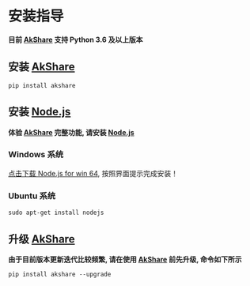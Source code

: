 # 安装指导

**目前 [AkShare](https://github.com/jindaxiang/akshare) 支持 Python 3.6 及以上版本**

## 安装 [AkShare](https://github.com/jindaxiang/akshare)

```
pip install akshare
```

## 安装 [Node.js](https://nodejs.org/dist/)

**体验 [AkShare](https://github.com/jindaxiang/akshare) 完整功能, 请安装 [Node.js](https://nodejs.org/dist/)**

### Windows 系统

[点击下载 Node.js for win 64](https://nodejs.org/dist/v12.13.0/node-v12.13.0-x64.msi), 按照界面提示完成安装！

### Ubuntu 系统
```
sudo apt-get install nodejs
```

## 升级 [AkShare](https://github.com/jindaxiang/akshare)

**由于目前版本更新迭代比较频繁, 请在使用 [AkShare](https://github.com/jindaxiang/akshare) 前先升级, 命令如下所示**

```
pip install akshare --upgrade
```
